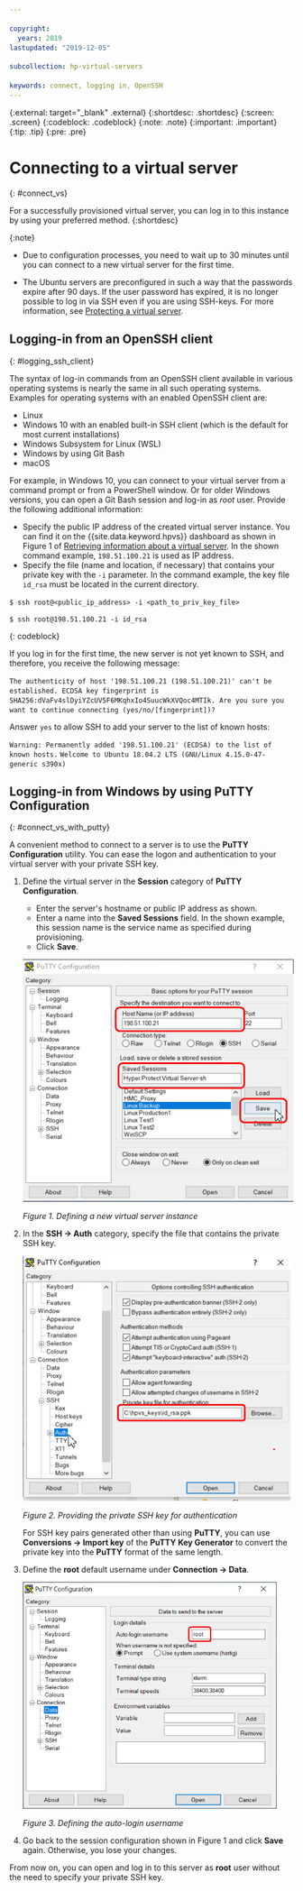 ```yaml
---

copyright:
  years: 2019
lastupdated: "2019-12-05"

subcollection: hp-virtual-servers

keywords: connect, logging in, OpenSSH
---
```


{:external: target="_blank" .external}
{:shortdesc: .shortdesc}
{:screen: .screen}
{:codeblock: .codeblock}
{:note: .note}
{:important: .important}
{:tip: .tip}
{:pre: .pre}

# Connecting to a virtual server
{: #connect_vs}

For a successfully provisioned virtual server, you can log in to this instance by using your preferred method.
{:shortdesc}

{:note}
- Due to configuration processes, you need to wait up to 30 minutes until you can connect to a new virtual server for the first time.

- The Ubuntu servers are preconfigured in such a way that the passwords expire after 90 days. If the user password has expired, it is no longer possible to log in via SSH even if you are using SSH-keys. For more information, see [Protecting a virtual server](https://cloud.ibm.com/docs/hp-virtual-servers?topic=hp-virtual-servers-protect_vs).

## Logging-in from an OpenSSH client
{: #logging_ssh_client}

The syntax of log-in commands from an OpenSSH client available in various operating systems is nearly the same
in all such operating systems. Examples for operating systems with an enabled OpenSSH client are:
* Linux
* Windows 10 with an enabled built-in SSH client (which is the default for most current installations)
* Windows Subsystem for Linux (WSL)
* Windows by using Git Bash
* macOS

For example, in Windows 10, you can connect to your virtual server from a command prompt or from a PowerShell window.
Or for older Windows versions, you can open a Git Bash session and log-in as *root* user. Provide the following additional information:
* Specify the public IP address of the created virtual server instance. You can find it on the {{site.data.keyword.hpvs}} dashboard as shown in Figure 1 of [Retrieving information about a virtual server](/docs/services/hp-virtual-servers?topic=hp-virtual-servers-retrieve-info-vs). In the shown command example, `198.51.100.21` is used as IP address.
* Specify the file (name and location, if necessary) that contains your private key with the `-i` parameter. In the command example, the key file `id_rsa` must be located in the current directory.  

`$ ssh root@<public_ip_address> -i <path_to_priv_key_file>`

```
$ ssh root@198.51.100.21 -i id_rsa
```
{: codeblock}


If you log in for the first time, the new server is not yet known to SSH, and therefore, you receive the following message:  

`
The authenticity of host '198.51.100.21 (198.51.100.21)' can't be established.
ECDSA key fingerprint is SHA256:dVaFv4slDyiYZcUV5F6MKqhxIo4SuucWkXVQoc4MTIk.
Are you sure you want to continue connecting (yes/no/[fingerprint])?
`

Answer `yes` to allow SSH to add your server to the list of known hosts:

`Warning: Permanently added '198.51.100.21' (ECDSA) to the list of known hosts.`
`Welcome to Ubuntu 18.04.2 LTS (GNU/Linux 4.15.0-47-generic s390x)`

## Logging-in from Windows by using **PuTTY Configuration**
{: #connect_vs_with_putty}


A convenient method to connect to a server is to use the **PuTTY Configuration** utility.
You can ease the logon and authentication to your virtual server with your private SSH key.

1. Define the virtual server in the **Session** category of **PuTTY Configuration**.
   * Enter the server's hostname or public IP address as shown.
   * Enter a name into the **Saved Sessions** field. In the shown example, this session name is the service name as specified during provisioning.
   * Click **Save**.

   ![Defining a new virtual server instance](image/hpvs_define.jpg "Defining a new virtual server instance")

   *Figure 1. Defining a new virtual server instance*
2. In the **SSH -> Auth** category, specify the file that contains the private SSH key.  

   ![Providing the private SSH key for authentication](image/hpvs_ssh_auth.jpg "Providing the private SSH key for authentication")

   *Figure 2. Providing the private SSH key for authentication*

   For SSH key pairs generated other than using **PuTTY**, you can use **Conversions -> Import key** of the **PuTTY Key Generator** to convert the private key into the **PuTTY** format of the same length.
3. Define the **root** default username under **Connection -> Data**.

   <img src="image/hpvs_root.jpg" alt="Defining the auto-login user name" width="450" style="width: 450px; border-style: none"/>

   *Figure 3. Defining the auto-login username*
4. Go back to the session configuration shown in Figure 1 and click **Save** again. Otherwise, you lose your changes.

From now on, you can open and log in to this server as **root** user without the need to specify your private SSH key.
